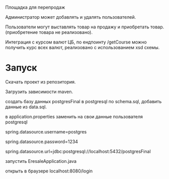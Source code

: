 Площадка для перепродаж

Администратор может добавлять и удалять пользователей.

Пользователи могут выставлять товар на продажу и приобретать товар.
(приобретение товара не реализовано).

Интеграция с курсом валют ЦБ, по ендпоинту /getCourse можно получить курс всех валют,
реализовано с использованием xsd схемы.

# Запуск
Скачать проект из репозитория.

Загрузить зависимости maven.

создать базу данных postgresFinal в postgresql по schema.sql, добавить данные из data.sql.

в application.properties заменить на свои данные пользователя postgresql

spring.datasource.username=postgres

spring.datasource.password=1234

spring.datasource.url=jdbc:postgresql://localhost:5432/postgresFinal

запустить EresaleApplication.java

открыть в браузере localhost:8080/login


